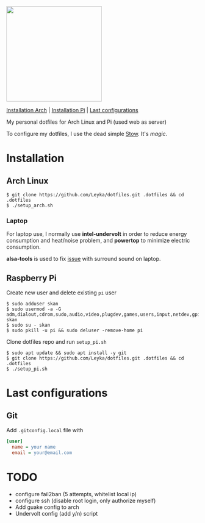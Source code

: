 <img src="https://github.com/jglovier/dotfiles-logo/blob/master/dotfiles-logo.png" width="250">

[Installation Arch](#arch) | [Installation Pi](#pi) | [Last configurations](#config)

My personal dotfiles for Arch Linux and Pi (used web as server)

To configure my dotfiles, I use the dead simple [Stow](https://www.gnu.org/software/stow/manual/stow.html#Introduction). It's *magic*.

# Installation 

<a name="arch"></a>
## Arch Linux

```
$ git clone https://github.com/Leyka/dotfiles.git .dotfiles && cd .dotfiles
$ ./setup_arch.sh
```

### Laptop

For laptop use, I normally use **intel-undervolt** in order to reduce energy consumption and heat/noise problem, and **powertop** to minimize electric consumption.

**alsa-tools** is used to fix [issue](https://www.reddit.com/r/MatebookXPro/comments/8z4pv7/fix_for_the_2_out_of_4_speakers_issue_on_linux/) with surround sound on laptop. 

<a name="pi"></a>
## Raspberry Pi

Create new user and delete existing `pi` user
```
$ sudo adduser skan
$ sudo usermod -a -G adm,dialout,cdrom,sudo,audio,video,plugdev,games,users,input,netdev,gpio,i2c,spi skan
$ sudo su - skan
$ sudo pkill -u pi && sudo deluser -remove-home pi
```

Clone dotfiles repo and run `setup_pi.sh`
```
$ sudo apt update && sudo apt install -y git
$ git clone https://github.com/Leyka/dotfiles.git .dotfiles && cd .dotfiles
$ ./setup_pi.sh
```

<a name="config"></a>
# Last configurations 

## Git

Add `.gitconfig.local` file with
```ini
[user]
  name = your name
  email = your@email.com
```

# TODO
- configure fail2ban (5 attempts, whitelist local ip)
- configure ssh (disable root login, only authorize myself)
- Add guake config to arch
- Undervolt config (add y/n) script
